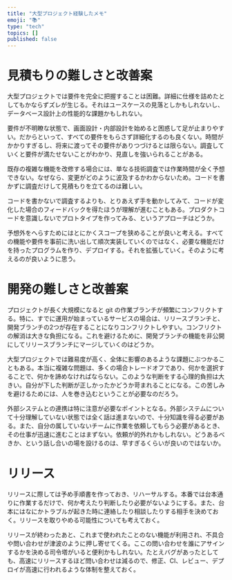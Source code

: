 ```yaml
---
title: "大型プロジェクト経験したメモ"
emoji: "📚"
type: "tech"
topics: []
published: false
---
```


# 見積もりの難しさと改善案

大型プロジェクトでは要件を完全に把握することは困難。詳細に仕様を詰めたとしてもかならずズレが生じる。それはユースケースの見落としかもしれないし、データベース設計上の性能的な課題かもしれない。

要件が不明瞭な状態で、画面設計・内部設計を始めると困惑して足が止まりやすい。だからといって、すべての要件をもらさず詳細化するのも良くない。時間がかかりすぎるし、将来に渡ってその要件がありつづけるとは限らない。調査していくと要件が満たせないことがわかり、見直しを強いられることがある。

既存の複雑な機能を改修する場合には、単なる技術調査では作業時間が全く予想できない。なぜなら、変更がどのように波及するかわからないため。コードを書かずに調査だけして見積もりを立てるのは難しい。

コードを書かないで調査するよりも、とりあえず手を動かしてみて、コードが変化した場合のフィードバックを得たほうが理解が進むこともある。プロダクトコードを意識しないでプロトタイプを作ってみる、というアプローチはどうか。

予想外をへらすためにはとにかくスコープを狭めることが良いと考える。すべての機能や要件を事前に洗い出して順次実装していくのではなく、必要な機能だけを持ったプログラムを作り、デプロイする。それを拡張していく。そのように考えるのが良いように思う。

# 開発の難しさと改善案

プロジェクトが長く大規模になると git の作業ブランチが頻繁にコンフリクトする。特に、すでに運用が始まっているサービスの場合は、リリースブランチと、開発ブランチの2つが存在することになりコンフリクトしやすい。コンフリクトの解消は大きな負担になる。これを避けるために、開発ブランチの機能を非公開にしてリリースブランチにマージしていくのはどうか。

大型プロジェクトでは難易度が高く、全体に影響のあるような課題にぶつかることもある。本当に複雑な問題は、多くの場合トレードオフであり、何かを選択することで、何かを諦めなければならない。このような判断をする心理的負担は大きい。自分が下した判断が正しかったかどうか苛まれることになる。この苦しみを避けるためには、人を巻き込むということが必要なのだろう。

外部システムとの連携は特に注意が必要なポイントとなる。外部システムについて十分理解していない状態では全く話は進まないので、十分知識を得る必要がある。また、自分の属していないチームに作業を依頼してもらう必要があるとき、その仕事が迅速に進むことはまずない。依頼が的外れかもしれない。どうあるべきか、という話し合いの場を設けるのは、早すぎるくらいが良いのではないか。

# リリース

リリースに際しては予め手順書を作っておき、リハーサルする。本番では台本通りに作業するだけで、何か考えたり判断したり必要がないようにする。また、台本にはなにかトラブルが起きた時に連絡したり相談したりする相手を決めておく。リリースを取りやめる可能性についても考えておく。

リリースが終わったあと、これまで使われたことのない機能が利用され、不具合や問い合わせが津波のように押し寄せてくる。ここの問い合わせを誰にアサインするかを決める司令塔がいると便利かもしれない。たとえバグがあったとしても、高速にリリースするほど問い合わせは減るので、修正、CI、レビュー、デプロイが高速に行われるような体制を整えておく。
